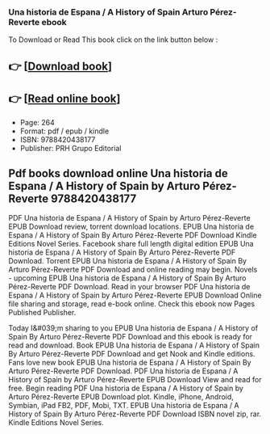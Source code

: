 ### Una historia de Espana / A History of Spain Arturo Pérez-Reverte ebook

To Download or Read This book click on the link button below :

## 👉  [**[Download book](http://filesbooks.info/download.php?group=book&from=github.com&id=543844&lnk=1064 "Download book")**]

## 👉  [**[Read online book](http://filesbooks.info/download.php?group=book&from=github.com&id=543844&lnk=1064 "Read online book")**]


* Page: 264
* Format: pdf / epub / kindle
* ISBN: 9788420438177
* Publisher: PRH Grupo Editorial



## Pdf books download online Una historia de Espana / A History of Spain by Arturo Pérez-Reverte 9788420438177


PDF Una historia de Espana / A History of Spain by Arturo Pérez-Reverte EPUB Download review, torrent download locations. EPUB Una historia de Espana / A History of Spain By Arturo Pérez-Reverte PDF Download Kindle Editions Novel Series. Facebook share full length digital edition EPUB Una historia de Espana / A History of Spain By Arturo Pérez-Reverte PDF Download. Torrent EPUB Una historia de Espana / A History of Spain By Arturo Pérez-Reverte PDF Download and online reading may begin. Novels - upcoming EPUB Una historia de Espana / A History of Spain By Arturo Pérez-Reverte PDF Download. Read in your browser PDF Una historia de Espana / A History of Spain by Arturo Pérez-Reverte EPUB Download Online file sharing and storage, read e-book online. Check this ebook now Pages Published Publisher.

Today I&amp;#039;m sharing to you EPUB Una historia de Espana / A History of Spain By Arturo Pérez-Reverte PDF Download and this ebook is ready for read and download. Book EPUB Una historia de Espana / A History of Spain By Arturo Pérez-Reverte PDF Download and get Nook and Kindle editions. Fans love new book EPUB Una historia de Espana / A History of Spain By Arturo Pérez-Reverte PDF Download. PDF Una historia de Espana / A History of Spain by Arturo Pérez-Reverte EPUB Download View and read for free. Begin reading PDF Una historia de Espana / A History of Spain by Arturo Pérez-Reverte EPUB Download plot. Kindle, iPhone, Android, Symbian, iPad FB2, PDF, Mobi, TXT. EPUB Una historia de Espana / A History of Spain By Arturo Pérez-Reverte PDF Download ISBN novel zip, rar. Kindle Editions Novel Series.





